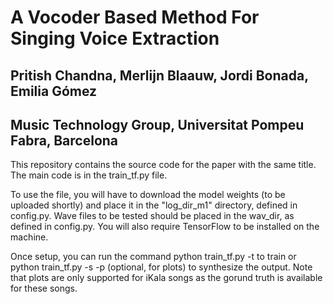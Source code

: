 
<h1>A Vocoder Based Method For Singing Voice Extraction</h1>

<h2>Pritish Chandna, Merlijn Blaauw, Jordi Bonada, Emilia Gómez</h2>

<h2>Music Technology Group, Universitat Pompeu Fabra, Barcelona</h2>

This repository contains the source code for the paper with the same title. The main code is in the train_tf.py file.

To use the file, you will have to download the model weights (to be uploaded shortly) and place it in the "log_dir_m1" directory, defined in config.py. Wave files to be tested should be placed in the wav_dir, as defined in config.py. You will also require TensorFlow to be installed on the machine. 

Once setup, you can run the command python train_tf.py -t to train or python train_tf.py -s <filename> -p (optional, for plots) to synthesize the output. Note that plots are only supported for iKala songs as the gorund truth is available for these songs. 
  
  
